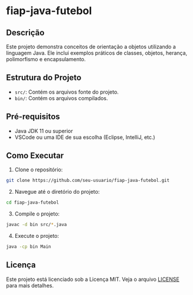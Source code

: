 # fiap-java-futebol

## Descrição
Este projeto demonstra conceitos de orientação a objetos utilizando a linguagem Java. Ele inclui exemplos práticos de classes, objetos, herança, polimorfismo e encapsulamento.

## Estrutura do Projeto
- `src/`: Contém os arquivos fonte do projeto.
- `bin/`: Contém os arquivos compilados.

## Pré-requisitos
- Java JDK 11 ou superior
- VSCode ou uma IDE de sua escolha (Eclipse, IntelliJ, etc.)

## Como Executar
1. Clone o repositório:
  ```bash
  git clone https://github.com/seu-usuario/fiap-java-futebol.git
  ```
2. Navegue até o diretório do projeto:
  ```bash
  cd fiap-java-futebol
  ```
3. Compile o projeto:
  ```bash
  javac -d bin src/*.java
  ```
4. Execute o projeto:
  ```bash
  java -cp bin Main
  ```

## Licença
Este projeto está licenciado sob a Licença MIT. Veja o arquivo [LICENSE](LICENSE) para mais detalhes.